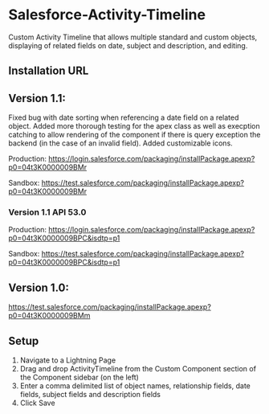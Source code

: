 # Salesforce-Activity-Timeline
Custom Activity Timeline that allows multiple standard and custom objects, displaying of related fields on date, subject and description, and editing.

## Installation URL

## Version 1.1:
Fixed bug with date sorting when referencing a date field on a related object. Added more thorough testing for the apex class as well as execption catching to allow rendering of the component if there is query exception the backend (in the case of an invalid field). Added customizable icons.

Production: 	https://login.salesforce.com/packaging/installPackage.apexp?p0=04t3K0000009BMr

Sandbox: 	https://test.salesforce.com/packaging/installPackage.apexp?p0=04t3K0000009BMr

### Version 1.1 API 53.0

Production: https://login.salesforce.com/packaging/installPackage.apexp?p0=04t3K0000009BPC&isdtp=p1

Sandbox: https://test.salesforce.com/packaging/installPackage.apexp?p0=04t3K0000009BPC&isdtp=p1

## Version 1.0:
https://test.salesforce.com/packaging/installPackage.apexp?p0=04t3K0000009BMm

## Setup
1. Navigate to a Lightning Page
2. Drag and drop ActivityTimeline from the Custom Component section of the Component sidebar (on the left)
3. Enter a comma delimited list of object names, relationship fields, date fields, subject fields and description fields
4. Click Save
